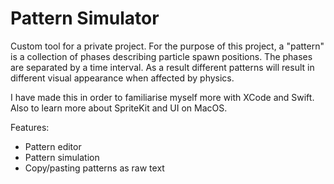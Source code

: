 # Pattern Simulator

Custom tool for a private project. For the purpose of this project, a "pattern" is a collection of phases describing particle spawn positions. The phases are separated by a time interval. As a result different patterns will result in different visual appearance when affected by physics.

I have made this in order to familiarise myself more with XCode and Swift. Also to learn more about SpriteKit and UI on MacOS.

Features:
- Pattern editor
- Pattern simulation
- Copy/pasting patterns as raw text
